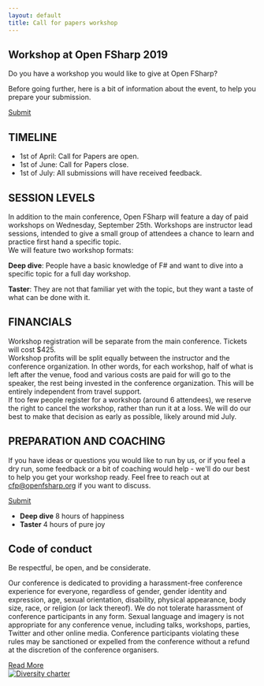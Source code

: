 ```yaml
---
layout: default
title: Call for papers workshop
---
```


<!--  start header   -->
<section id="cfp-header" class="call-for-paper">
	<div class="overlay"></div>
	<div class="container">
		<div class="row">
			<div class="col-md-9">
				<div class="row">
					<div class="call-for-paper-item">
						<h2>Workshop at Open FSharp 2019</h2>
						<p>Do you have a workshop you would like to give at Open FSharp?</p>
						<p>Before going further, here is a bit of information about the event, to help you prepare your
							submission.</p>
					</div>
				</div><!-- /.row -->
			</div><!-- /.col-md-10 -->
			<div class="col-md-3">
				<a target="_blank" href="https://forms.gle/h4WeYqUCNAjDtJML8"
					class="custom-btn hvr-bounce-to-bottom">Submit</a>
			</div><!-- /.col-md-2 -->
		</div><!-- /.row -->
	</div><!-- /.container -->
</section>
<!--  end header   -->

<!--  start cfp   -->
<section class="national-conference">
	<div class="container">
		<div class="row">
			<div class="col-md-8">
				<div class="conference-main">
					<div class="section-head">
						<h2 class="header-title">TIMELINE</h2>
					</div>
					<p>
						<ul>
							<li>1st of April: Call for Papers are open.</li>
							<li>1st of June: Call for Papers close.</li>
							<li>1st of July: All submissions will have received feedback.</li>
						</ul>
					</p>
				</div><!-- /.conference-main -->
				<div class="conference-main">
					<div class="section-head">
						<h2 class="header-title">SESSION LEVELS</h2>
					</div>
					<p>In addition to the main conference, Open FSharp will feature a day of paid workshops on
						Wednesday, September 25th. Workshops are instructor lead sessions, intended to give a small
						group of attendees a chance to learn and practice first hand a specific topic.
						<br>
						We will feature two workshop formats:
					</p>
					<p><strong>Deep dive</strong>: People have a basic knowledge of F# and want to dive into a specific
						topic for a full day workshop.</p>
					<p><strong>Taster</strong>: They are not that familiar yet with the topic, but they want a taste of
						what can be done with it.</p>
				</div><!-- /.conference-main -->
				<div class="conference-main">
					<div class="section-head">
						<h2 class="header-title">FINANCIALS</h2>
					</div>
					<p>
						Workshop registration will be separate from the main conference. Tickets will cost $425.
						<br>
						Workshop profits will be split equally between the instructor and the conference organization.
						In other words, for each workshop, half of what is left after the venue, food and various costs
						are paid for will go to the speaker, the rest being invested in the conference organization.
						This will be entirely independent from travel support.
						<br>
						If too few people register for a workshop (around 6 attendees), we reserve the right to cancel
						the workshop, rather than run it at a loss. We will do our best to make that decision as early
						as possible, likely around mid July.
					</p>
					<p></p>
				</div><!-- /.conference-main -->
				<div class="conference-main">
					<div class="section-head">
						<h2 class="header-title">PREPARATION AND COACHING</h2>
					</div>
					<p>If you have ideas or questions you would like to run by us, or if you feel a dry run, some
						feedback or a bit of coaching would help - we'll do our best to help you get your workshop
						ready. Feel free to reach out at <a href="mailto:cfp@openfsharp.org">cfp@openfsharp.org</a> if
						you want to discuss.</p>
				</div><!-- /.conference-main -->
				<div class="conference-main">
					<div class="button-group">
						<a href="https://forms.gle/h4WeYqUCNAjDtJML8" class="custom-btn hvr-bounce-to-bottom"
							target="_blank">Submit</a>
					</div>
				</div><!-- /.conference-main -->
			</div><!-- /.col-md-8 -->
			<div class="col-md-4">
				<div class="conference-info-outer">
					<div class="conference-info">
						<ul>
							<li>
								<span class="c-info-icon"><i class="fas fa-cogs"></i></span>
								<span class="c-info-content">
									<strong>Deep dive</strong>
									<span class="i-text">8 hours of happiness</span>
								</span>
							</li>
							<li>
								<span class="c-info-icon"><i class="fas fa-battery-half"></i></span>
								<span class="c-info-content">
									<strong>Taster</strong>
									<span class="i-text">4 hours of pure joy</span>
								</span>
							</li>
						</ul>
					</div><!-- /.conference-info -->
				</div><!-- /.conference-info-outer -->
			</div><!-- /.col-md-4 -->
		</div><!-- /.row -->
	</div><!-- /.container -->
</section>
<!--  end cfp   -->

<!--  start code of conduct   -->
<section id="coc" class="national-conference">
	<div class="container">
		<div class="row">
			<div class="col-md-8">
				<div class="conference-main">
					<div class="section-head">
						<h2 class="header-title">Code of conduct</h2>
						<p class="header-desc">Be respectful, be open, and be considerate.</p>
					</div>
					<p>Our conference is dedicated to providing a harassment-free conference experience for everyone,
						regardless of gender, gender identity
						and expression, age, sexual orientation, disability, physical appearance, body size, race, or
						religion (or lack thereof). We do not
						tolerate harassment of conference participants in any form. Sexual language and imagery is not
						appropriate for any conference venue,
						including talks, workshops, parties, Twitter and other online media. Conference participants
						violating these rules may be sanctioned
						or expelled from the conference without a refund at the discretion of the conference organisers.
					</p>
					<div class="button-group">
						<a href="http://confcodeofconduct.com/" class="custom-btn hvr-bounce-to-bottom"
							target="_blank">Read More</a>
					</div>
				</div><!-- /.conference-main -->
			</div><!-- /.col-md-8 -->
			<div class="col-md-4">
				<div class="conference-info-outer">
					<div class="conference-info">
						<a href="http://diversitycharter.org/" target="_blank">
							<img src="{{ site.baseurl }}public/assets/sharelogo_medium.png" alt="Diversity charter">
						</a>
					</div><!-- /.conference-info -->
				</div><!-- /.conference-info-outer -->
			</div><!-- /.col-md-4 -->
		</div><!-- /.row -->
	</div><!-- /.container -->
</section>
<!--  end code of conduct   -->